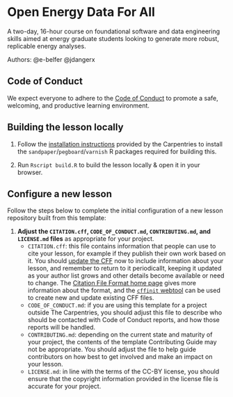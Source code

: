 # Open Energy Data For All

A two-day, 16-hour course on foundational software and data engineering skills
aimed at energy graduate students looking to generate more robust, replicable
energy analyses.

Authors: @e-belfer @jdangerx

## Code of Conduct

We expect everyone to adhere to the [Code of
Conduct](https://catalystcoop-pudl.readthedocs.io/en/stable/code_of_conduct.html)
to promote a safe, welcoming, and productive learning environment.

## Building the lesson locally

1. Follow the [installation
   instructions](https://carpentries.github.io/sandpaper-docs/index.html)
   provided by the Carpentries to install the `sandpaper`/`pegboard`/`varnish`
   R packages required for building this.

2. Run `Rscript build.R` to build the lesson locally & open it in your browser.

## Configure a new lesson

Follow the steps below to
complete the initial configuration of a new lesson repository built from this template:

1. **Adjust the
   `CITATION.cff`, `CODE_OF_CONDUCT.md`, `CONTRIBUTING.md`, and `LICENSE.md` files**
   as appropriate for your project.
   -  `CITATION.cff`:
      this file contains information that people can use to cite your lesson,
      for example if they publish their own work based on it.
      You should [update the CFF][cff-sandpaper-docs] now to include information about your lesson,
      and remember to return to it periodicallt, keeping it updated as your
      author list grows and other details become available or need to change.
      The [Citation File Format home page][cff-home] gives more information about the format,
      and the [`cffinit` webtool][cffinit] can be used to create new and update existing CFF files.
   -  `CODE_OF_CONDUCT.md`:
      if you are using this template for a project outside The Carpentries,
      you should adjust this file to describe
      who should be contacted with Code of Conduct reports,
      and how those reports will be handled.
   -  `CONTRIBUTING.md`:
      depending on the current state and maturity of your project,
      the contents of the template Contributing Guide may not be appropriate.
      You should adjust the file to help guide contributors on how best
      to get involved and make an impact on your lesson.
   -  `LICENSE.md`:
      in line with the terms of the CC-BY license,
      you should ensure that the copyright information
      provided in the license file is accurate for your project.

[cff-home]: https://citation-file-format.github.io/
[cff-sandpaper-docs]:  https://carpentries.github.io/sandpaper-docs/editing.html#making-your-lesson-citable
[cffinit]: https://citation-file-format.github.io/cff-initializer-javascript/
[workbench]: https://carpentries.github.io/sandpaper-docs/
